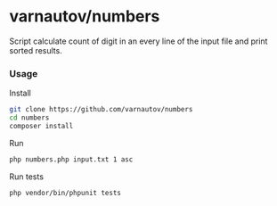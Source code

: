 # varnautov/numbers

Script calculate count of digit in an every line of the input file and print sorted results. 

### Usage

Install 
```bash
git clone https://github.com/varnautov/numbers
cd numbers
composer install
```

Run
```bash
php numbers.php input.txt 1 asc
```

Run tests
```bash
php vendor/bin/phpunit tests
```
